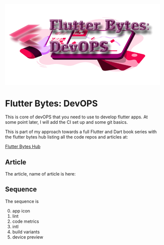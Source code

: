 ![image header](./media/flutter-bytes-devops-image-header.png)


# Flutter Bytes: DevOPS

This is core of devOPS that you need to use to develop flutter apps. At some point later, I will add the CI set up and some git basics.

This is part of my approach towards a full Flutter and Dart
book series with the flutter bytes hub listing all the
code repos and articles at:

[Flutter Bytes Hub]()


## Article

The article,    name of article is here:

[]()

## Sequence

The sequence is

0. app icon
1. lint
2. code metrics
3. intl
4. build variants
5. device preview
